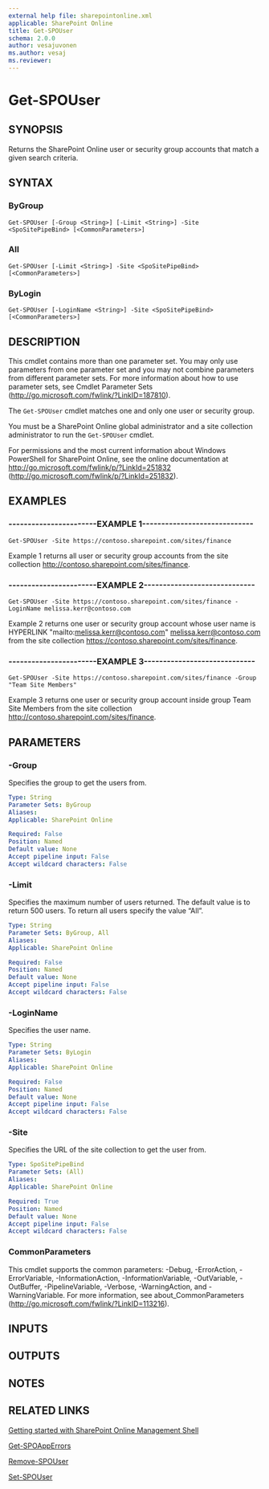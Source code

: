 ```yaml
---
external help file: sharepointonline.xml
applicable: SharePoint Online
title: Get-SPOUser
schema: 2.0.0
author: vesajuvonen
ms.author: vesaj
ms.reviewer:
---
```


# Get-SPOUser

## SYNOPSIS
Returns the SharePoint Online user or security group accounts that match a given search criteria.


## SYNTAX

### ByGroup
```
Get-SPOUser [-Group <String>] [-Limit <String>] -Site <SpoSitePipeBind> [<CommonParameters>]
```

### All
```
Get-SPOUser [-Limit <String>] -Site <SpoSitePipeBind> [<CommonParameters>]
```

### ByLogin
```
Get-SPOUser [-LoginName <String>] -Site <SpoSitePipeBind> [<CommonParameters>]
```

## DESCRIPTION
This cmdlet contains more than one parameter set.
You may only use parameters from one parameter set and you may not combine parameters from different parameter sets.
For more information about how to use parameter sets, see Cmdlet Parameter Sets (http://go.microsoft.com/fwlink/?LinkID=187810).

The `Get-SPOUser` cmdlet matches one and only one user or security group.

You must be a SharePoint Online global administrator and a site collection administrator to run the `Get-SPOUser` cmdlet.

For permissions and the most current information about Windows PowerShell for SharePoint Online, see the online documentation at http://go.microsoft.com/fwlink/p/?LinkId=251832 (http://go.microsoft.com/fwlink/p/?LinkId=251832).


## EXAMPLES

### -----------------------EXAMPLE 1-----------------------------
```
Get-SPOUser -Site https://contoso.sharepoint.com/sites/finance
```
Example 1 returns all user or security group accounts from the site collection http://contoso.sharepoint.com/sites/finance. 


### -----------------------EXAMPLE 2-----------------------------
```
Get-SPOUser -Site https://contoso.sharepoint.com/sites/finance -LoginName melissa.kerr@contoso.com
```
Example 2 returns one user or security group account whose user name is HYPERLINK "mailto:melissa.kerr@contoso.com" melissa.kerr@contoso.com from the site collection https://contoso.sharepoint.com/sites/finance.


### -----------------------EXAMPLE 3-----------------------------
```
Get-SPOUser -Site https://contoso.sharepoint.com/sites/finance -Group "Team Site Members"
```
Example 3 returns one user or security group account inside group Team Site Members from the site collection http://contoso.sharepoint.com/sites/finance. 

## PARAMETERS

### -Group
Specifies the group to get the users from.


```yaml
Type: String
Parameter Sets: ByGroup
Aliases: 
Applicable: SharePoint Online

Required: False
Position: Named
Default value: None
Accept pipeline input: False
Accept wildcard characters: False
```

### -Limit
Specifies the maximum number of users returned. The default value is to return 500 users. To return all users specify the value “All”. 


```yaml
Type: String
Parameter Sets: ByGroup, All
Aliases: 
Applicable: SharePoint Online

Required: False
Position: Named
Default value: None
Accept pipeline input: False
Accept wildcard characters: False
```

### -LoginName
Specifies the user name.


```yaml
Type: String
Parameter Sets: ByLogin
Aliases: 
Applicable: SharePoint Online

Required: False
Position: Named
Default value: None
Accept pipeline input: False
Accept wildcard characters: False
```

### -Site
Specifies the URL of the site collection to get the user from.


```yaml
Type: SpoSitePipeBind
Parameter Sets: (All)
Aliases: 
Applicable: SharePoint Online

Required: True
Position: Named
Default value: None
Accept pipeline input: False
Accept wildcard characters: False
```

### CommonParameters
This cmdlet supports the common parameters: -Debug, -ErrorAction, -ErrorVariable, -InformationAction, -InformationVariable, -OutVariable, -OutBuffer, -PipelineVariable, -Verbose, -WarningAction, and -WarningVariable. For more information, see about_CommonParameters (http://go.microsoft.com/fwlink/?LinkID=113216).

## INPUTS

## OUTPUTS

## NOTES

## RELATED LINKS

[Getting started with SharePoint Online Management Shell](https://docs.microsoft.com/en-us/powershell/sharepoint/sharepoint-online/connect-sharepoint-online?view=sharepoint-ps)

[Get-SPOAppErrors](Get-SPOAppErrors.md)

[Remove-SPOUser](Remove-SPOUser.md)

[Set-SPOUser](Set-SPOUser.md)
